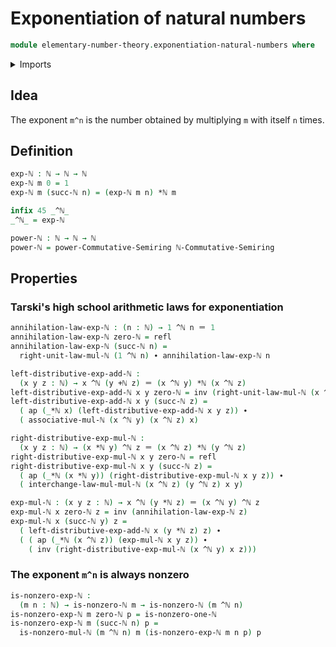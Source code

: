 # Exponentiation of natural numbers

```agda
module elementary-number-theory.exponentiation-natural-numbers where
```

<details><summary>Imports</summary>

```agda
open import commutative-algebra.powers-of-elements-commutative-semirings

open import elementary-number-theory.addition-natural-numbers
open import elementary-number-theory.commutative-semiring-of-natural-numbers
open import elementary-number-theory.multiplication-natural-numbers
open import elementary-number-theory.natural-numbers

open import foundation.action-on-identifications-functions
open import foundation.identity-types
```

</details>

## Idea

The exponent `m^n` is the number obtained by multiplying `m` with itself `n`
times.

## Definition

```agda
exp-ℕ : ℕ → ℕ → ℕ
exp-ℕ m 0 = 1
exp-ℕ m (succ-ℕ n) = (exp-ℕ m n) *ℕ m

infix 45 _^ℕ_
_^ℕ_ = exp-ℕ
```

```agda
power-ℕ : ℕ → ℕ → ℕ
power-ℕ = power-Commutative-Semiring ℕ-Commutative-Semiring
```

## Properties

### Tarski's high school arithmetic laws for exponentiation

```agda
annihilation-law-exp-ℕ : (n : ℕ) → 1 ^ℕ n ＝ 1
annihilation-law-exp-ℕ zero-ℕ = refl
annihilation-law-exp-ℕ (succ-ℕ n) =
  right-unit-law-mul-ℕ (1 ^ℕ n) ∙ annihilation-law-exp-ℕ n

left-distributive-exp-add-ℕ :
  (x y z : ℕ) → x ^ℕ (y +ℕ z) ＝ (x ^ℕ y) *ℕ (x ^ℕ z)
left-distributive-exp-add-ℕ x y zero-ℕ = inv (right-unit-law-mul-ℕ (x ^ℕ y))
left-distributive-exp-add-ℕ x y (succ-ℕ z) =
  ( ap (_*ℕ x) (left-distributive-exp-add-ℕ x y z)) ∙
  ( associative-mul-ℕ (x ^ℕ y) (x ^ℕ z) x)

right-distributive-exp-mul-ℕ :
  (x y z : ℕ) → (x *ℕ y) ^ℕ z ＝ (x ^ℕ z) *ℕ (y ^ℕ z)
right-distributive-exp-mul-ℕ x y zero-ℕ = refl
right-distributive-exp-mul-ℕ x y (succ-ℕ z) =
  ( ap (_*ℕ (x *ℕ y)) (right-distributive-exp-mul-ℕ x y z)) ∙
  ( interchange-law-mul-mul-ℕ (x ^ℕ z) (y ^ℕ z) x y)

exp-mul-ℕ : (x y z : ℕ) → x ^ℕ (y *ℕ z) ＝ (x ^ℕ y) ^ℕ z
exp-mul-ℕ x zero-ℕ z = inv (annihilation-law-exp-ℕ z)
exp-mul-ℕ x (succ-ℕ y) z =
  ( left-distributive-exp-add-ℕ x (y *ℕ z) z) ∙
  ( ( ap (_*ℕ (x ^ℕ z)) (exp-mul-ℕ x y z)) ∙
    ( inv (right-distributive-exp-mul-ℕ (x ^ℕ y) x z)))
```

### The exponent `m^n` is always nonzero

```agda
is-nonzero-exp-ℕ :
  (m n : ℕ) → is-nonzero-ℕ m → is-nonzero-ℕ (m ^ℕ n)
is-nonzero-exp-ℕ m zero-ℕ p = is-nonzero-one-ℕ
is-nonzero-exp-ℕ m (succ-ℕ n) p =
  is-nonzero-mul-ℕ (m ^ℕ n) m (is-nonzero-exp-ℕ m n p) p
```
